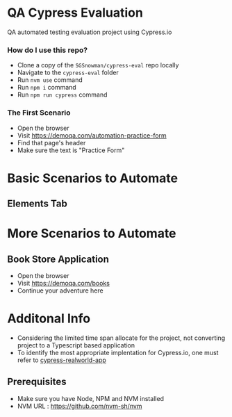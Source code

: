 # QA Cypress Evaluation
QA automated testing evaluation project using Cypress.io

### How do I use this repo?

- Clone a copy of the `SGSnowman/cypress-eval` repo locally
- Navigate to the `cypress-eval` folder
- Run `nvm use` command
- Run `npm i` command
- Run `npm run cypress` command

### The First Scenario

- Open the browser
- Visit https://demoqa.com/automation-practice-form
- Find that page's header
- Make sure the text is "Practice Form"

# Basic Scenarios to Automate

## Elements Tab

# More Scenarios to Automate

## Book Store Application

- Open the browser
- Visit https://demoqa.com/books
- Continue your adventure here


# Additonal Info

- Considering the limited time span allocate for the project, not converting project to a Typescript based application
- To identify the most appropriate implentation for Cypress.io, one must refer to [cypress-realworld-app]
## Prerequisites
- Make sure you have Node, NPM and NVM installed
- NVM URL : https://github.com/nvm-sh/nvm 

[cypress-realworld-app]: https://github.com/cypress-io/cypress-realworld-app

